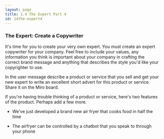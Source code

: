 ```yaml
---
layout: page
title: 1.4 The Expert Part 4
id: 14the-expert4
---
```


### The Expert: Create a Copywriter

It's time for you to create your very own expert. You must create an expert copywriter for your company. Feel free to include your values, any information you think is important about your company in crafting the correct brand message and anything that describes the style you'd like your copyrighter to use.

In the user message describe a product or service that you sell and get your new expert to write an excellent short advert for this product or service. Share it on the Miro board.

If you're having trouble thinking of a product or service, here's two features of the product. Perhaps add a few more.

- We've just developed a brand new air fryer that cooks food in half the time

- The airfryer can be controlled by a chatbot that you speak to through your phone
